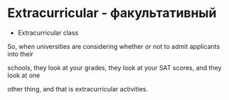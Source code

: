 # Extracurricular - факультативный

- Extracurricular class

So, when universities are considering whether or not to admit applicants into their

schools, they look at your grades, they look at your SAT scores, and they look at one

other thing, and that is extracurricular activities.

